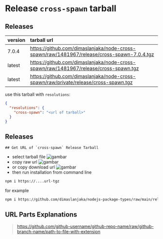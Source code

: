 # Release `cross-spawn` tarball
## Releases
| version | tarball url |
| :--- | :--- |
| 7.0.4 | https://github.com/dimaslanjaka/node-cross-spawn/raw/1481967/release/cross-spawn-7.0.4.tgz |
| latest | https://github.com/dimaslanjaka/node-cross-spawn/raw/1481967/release/cross-spawn.tgz |
| latest | https://github.com/dimaslanjaka/node-cross-spawn/raw/private/release/cross-spawn.tgz |

use this tarball with `resolutions`:
```json
{
  "resolutions": {
    "cross-spawn": "<url of tarball>"
  }
}
```

## Releases

    ## Get URL of `cross-spawn` Release Tarball
- select tarball file
![gambar](https://user-images.githubusercontent.com/12471057/203216375-8af4b5d9-00c2-40fb-8d3d-d220beaabd46.png)
- copy raw url
![gambar](https://user-images.githubusercontent.com/12471057/203216508-7590cbb9-a1ce-47d6-96ca-8d82149f0762.png)
- or copy download url
![gambar](https://user-images.githubusercontent.com/12471057/203216541-3807d2c3-5213-49f3-b93d-c626dbae3b2e.png)
- then run installation from command line
```bash
npm i https://....url-tgz
```
for example
```bash
npm i https://github.com/dimaslanjaka/nodejs-package-types/raw/main/release/nodejs-package-types.tgz
```

## URL Parts Explanations
> https://github.com/github-username/github-repo-name/raw/github-branch-name/path-to-file-with-extension